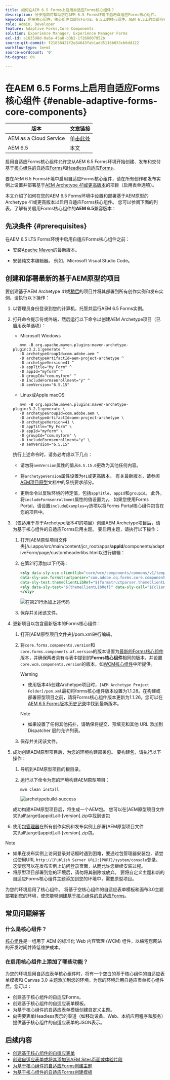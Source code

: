 ```yaml
---
title: 如何在AEM 6.5 Forms上启用自适应Forms核心组件？
description: 分步指南可帮助您在AEM 6.5 Forms环境中启用自适应Forms核心组件。
keywords: 启用核心组件、核心组件自适应Forms、6.5上的核心组件、AEM 6.5上的自适应Forms核心组件、AEM 6.5上的AF核心组件、AEM 6.5 Forms核心组件
role: Admin, Developer
feature: Adaptive Forms,Core Components
solution: Experience Manager, Experience Manager Forms
exl-id: a163598d-0a6e-45a8-b3b2-1f260007952b
source-git-commit: f21858421f2e84643fab1add5116b033cb6dd122
workflow-type: tm+mt
source-wordcount: '0'
ht-degree: 0%

---
```


# 在AEM 6.5 Forms上启用自适应Forms核心组件 {#enable-adaptive-forms-core-components}

| 版本 | 文章链接 |
| -------- | ---------------------------- |
| AEM as a Cloud Service | [单击此处](https://experienceleague.adobe.com/docs/experience-manager-cloud-service/content/forms/setup-configure-migrate/enable-adaptive-forms-core-components.html?lang=zh-Hans) |
| AEM 6.5 | 本文 |

<!--**Applies to:** ✅ Adaptive Form Core Components ❎ [Adaptive Form Foundation Components](/help/forms/using/create-adaptive-form.md).-->

启用自适应Forms核心组件允许您从AEM 6.5 Forms环境开始创建、发布和交付基于[核心组件的自适应Forms](create-an-adaptive-form-core-components.md)和[Headless自适应Forms](https://experienceleague.adobe.com/docs/experience-manager-headless-adaptive-forms/using/overview.html?lang=zh-Hans)。

要在AEM 6.5 Forms环境中启用自适应Forms核心组件，请在所有创作和发布实例上设置并部署基于[AEM Archetype 41或更高版本](https://experienceleague.adobe.com/docs/experience-manager-core-components/using/developing/archetype/overview.html?lang=zh-Hans)的项目（启用表单选项）。

本文介绍了如何在您的AEM 6.5 Forms环境中设置和部署基于AEM原型的Archetype 41或更高版本以启用自适应Forms核心组件。 您可以参阅下面的列表，了解有关启用Forms核心组件的&#x200B;**AEM 6.5**&#x200B;兼容版本：

## 先决条件 {#prerequisites}

在AEM 6.5 LTS Forms环境中启用自适应Forms核心组件之前：

* 安装[Apache Maven](https://maven.apache.org/download.cgi)的最新版本。

* 安装纯文本编辑器。 例如，Microsoft Visual Studio Code。

## 创建和部署最新的基于AEM原型的项目

要创建基于AEM Archetype 41或[稍后](https://github.com/adobe/aem-project-archetype)的项目并将其部署到所有创作实例和发布实例，请执行以下操作：

1. 以管理员身份登录到您的计算机，托管并运行AEM 6.5 Forms实例。
1. 打开命令提示符或终端，然后运行以下命令以创建AEM Archetype项目（已启用表单选项）：

   * Microsoft Windows

   ```Shell
      mvn -B org.apache.maven.plugins:maven-archetype-plugin:3.2.1:generate ^
      -D archetypeGroupId=com.adobe.aem ^
      -D archetypeArtifactId=aem-project-archetype ^
      -D archetypeVersion=41 ^
      -D appTitle="My Form" ^
      -D appId="myform" ^
      -D groupId="com.myform" ^
      -D includeFormsenrollment="y" ^
      -D aemVersion="6.5.15" 
   ```

   * Linux或Apple macOS

   ```Shell
      mvn -B org.apache.maven.plugins:maven-archetype-plugin:3.2.1:generate \
      -D archetypeGroupId=com.adobe.aem \
      -D archetypeArtifactId=aem-project-archetype \
      -D archetypeVersion=41 \
      -D appTitle="My Form" \
      -D appId="myform" \
      -D groupId="com.myform" \
      -D includeFormsenrollment="y" \
      -D aemVersion="6.5.15" 
   ```

   执行上述命令时，请务必考虑以下几点：

   * 请勿将`aemVersion`属性的值从`6.5.15.0`更改为其他任何内容。

   * 将`archetypeVersion`属性设置为`41`或更高版本。 有关最新版本，请参阅[AEM项目原型](https://github.com/adobe/aem-project-archetype)文档中的系统要求部分。

   * 更新命令以反映环境的特定值，包括`appTitle`、`appId`和`groupId`。 此外，将`includeFormsenrollment`属性的值设置为`y`。 如果您使用Forms Portal，请设置`includeExamples=y`选项以将Forms Portal核心组件包含在您的项目中。


1. （仅适用于基于Archetype版本41的项目）创建AEM Archetype项目后，请为基于核心组件的自适应Forms启用主题。 要启用主题，请执行以下操作：

   1. 打开[AEM原型项目文件夹]/ui.apps/src/main/content/jcr_root/apps/__appId__/components/adaptiveForm/page/customheaderlibs.html以进行编辑：

   1. 在第21行添加以下代码：

      ```XML
      <sly data-sly-use.clientlib="core/wcm/components/commons/v1/templates/clientlib.html"
      data-sly-use.formstructparser="com.adobe.cq.forms.core.components.models.form.FormStructureParser"
      data-sly-test.themeClientLibRef="${formstructparser.themeClientLibRefFromFormContainer}">
      <sly data-sly-test="${themeClientLibRef}" data-sly-call="${clientlib.css @ categories=themeClientLibRef}"/>
      </sly>
      ```

      ![在第21](/help/forms/using/assets/code-to-enable-themes.png)行添加上述代码

   1. 保存并关闭该文件。

1. 更新项目以包含最新版本的Forms核心组件：

   1. 打开[AEM原型项目文件夹]/pom.xml进行编辑。
   1. 将`core.forms.components.version`和`core.forms.components.af.version`的版本设置为[最新的Forms核心组件](https://experienceleague.adobe.com/docs/experience-manager-core-components/using/adaptive-forms/version.html?lang=zh-Hans#aem-as-form-version-history)版本，并确保两者具有与表中提到的&#x200B;**Forms核心组件**&#x200B;相同的版本，并设置`core.wcm.components.version`的版本，如[WCM核心组件](https://experienceleague.adobe.com/docs/experience-manager-core-components/using/versions.html?lang=zh-Hans)中所提供。

      >[!WARNING]
      >
      >* 使用版本45创建Archetype项目时，`[AEM Archetype Project Folder]/pom.xml`最初将forms核心组件版本设置为1.1.28。在构建或部署原型项目之前，请将Forms核心组件版本更新为1.1.26。您可以在[AEM 6.5 Forms版本历史记录](https://experienceleague.adobe.com/docs/experience-manager-core-components/using/adaptive-forms/version.html?lang=zh-Hans#aem-as-form-version-history)中找到最新版本。

      >[!NOTE]
      >
      >* 如果设置了任何其他拓扑，请确保将提交、预填充和其他 URL 添加到 Dispatcher 层的允许列表。

   1. 保存并关闭该文件。


1. 成功创建AEM原型项目后，为您的环境构建部署包。 要构建包，请执行以下操作：

   1. 导航到AEM原型项目的根目录。

   1. 运行以下命令为您的环境构建AEM原型项目：

      ```Shell
      mvn clean install
      ```

      ![archetypebuild-success](/help/forms/using/assets/corecomponent-build-successful.png)


   成功构建AEM原型项目后，将生成一个AEM包。 您可以在[AEM原型项目文件夹]\all\target\[appid].all-[version].zip中找到该包

1. 使用[包管理器](/help/sites-administering/package-manager.md)在所有创作实例和发布实例上部署[AEM原型项目文件夹]\all\target\[appid].all-[version].zip包。

>[!NOTE]
>
>
>
> * 如果在发布实例上访问登录对话框时遇到困难，要通过包管理器安装包，请尝试使用URL `http://[Publish Server URL]:[PORT]/system/console`登录。 这使您可以在发布实例上访问登录页面，从而允许您继续安装过程。
> * 将原型项目部署到您的环境后，请勿将其删除或放弃。 要将自定义主题和新的自适应Forms核心组件主题添加到您的环境中，需要原型项目。

为您的环境启用了核心组件。 将基于空核心组件的自适应表单模板和画布3.0主题部署到您的环境，使您能够[创建基于核心组件的自适应Forms](create-an-adaptive-form-core-components.md)。

## 常见问题解答

### 什么是核心组件？

[核心组件](https://experienceleague.adobe.com/docs/experience-manager-core-components/using/introduction.html?lang=zh-Hans)是一组用于 AEM 的标准化 Web 内容管理 (WCM) 组件，以缩短您网站的开发时间并降低维护成本。

### 在启用核心组件上添加了哪些功能？


为您的环境启用自适应表单核心组件时，将有一个空白的基于核心组件的自适应表单模板和 Canvas 3.0 主题添加到您的环境。为您的环境启用自适应表单核心组件后，您可以：

* 创建基于核心组件的自适应Forms。
* 创建基于核心组件的自适应表单模板。
* 为基于核心组件的自适应表单模板创建自定义主题。
* 向需要表单Headless表示的渠道（如移动设备、Web、本机应用程序和服务）提供基于核心组件的自适应表单的JSON表示。

## 后续内容

* [创建基于核心组件的自适应表单](/help/forms/using/create-an-adaptive-form-core-components.md)
* [创建自适应表单或将其添加到AEM Sites页面或体验片段](create-or-add-an-adaptive-form-to-aem-sites-page.md)
* [为基于核心组件的自适应Forms创建主题](create-or-customize-themes-for-adaptive-forms-core-components.md)
* [为基于核心组件的自适应Forms创建模板](template-editor.md)
